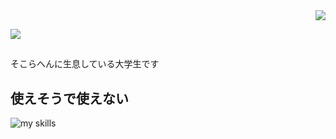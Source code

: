 
<div align="right">
  <img src="https://komarev.com/ghpvc/?username=username" />
</div>
 
![](https://komarev.com/ghpvc/?username=pni525)

<!-- 2. プロフィールや連絡先を変更 -->
## 

そこらへんに生息している大学生です

## 使えそうで使えない

<img alt="my skills" src="https://skillicons.dev/icons?theme=dark&perline=7&i=c,cpp,py,raspberrypi,basic" />
